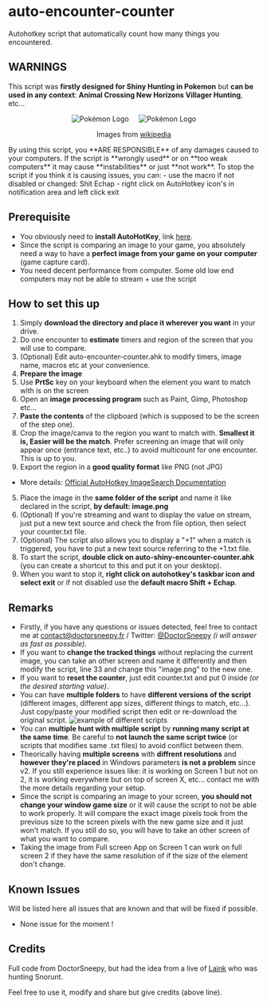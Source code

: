 # auto-encounter-counter

Autohotkey script that automatically count how many things you encountered.

## WARNINGS

This script was **firstly designed for Shiny Hunting in Pokemon** but **can be used in any context**: **Animal Crossing New Horizons Villager Hunting**, etc...

<div style='display: flex;flex-direction: column;align-items: center;'>
<div style='display: flex; align-items: center;'><div style='margin-right: 10px'><img  src="https://upload.wikimedia.org/wikipedia/commons/thumb/9/98/International_Pok%C3%A9mon_logo.svg/269px-International_Pok%C3%A9mon_logo.svg.png" alt='Pokémon Logo'></div>
<div style='display:flex; margin-left: 10px'><img src="https://upload.wikimedia.org/wikipedia/fr/thumb/7/7f/Logo-acnh.png/320px-Logo-acnh.png" alt='Pokémon Logo'></div></div>

<p>Images from <a href='https://fr.wikipedia.org/wiki/Wikipédia:Conventions_d%27utilisation_des_images'>wikipedia</a></p>
</div>
By using this script, you **ARE RESPONSIBLE** of any damages caused to your computers. 
If the script is **wrongly used** or on **too weak computers** it may cause **instabilities** or just **not work**.
To stop the script if you think it is causing issues, you can:
- use the macro if not disabled or changed: Shit Echap
- right click on AutoHotkey icon's in notification area and left click exit

## Prerequisite
- You obviously need to **install AutoHotKey**, link [here](https://www.autohotkey.com).
- Since the script is comparing an image to your game, you absolutely need a way to have a **perfect image from your game on your computer** (game capture card).
- You need decent performance from computer. Some old low end computers may not be able to stream + use the script

## How to set this up
1. Simply **download the directory and place it wherever you want** in your drive.
2. Do one encounter to **estimate** timers and region of the screen that you will use to compare.
3. (Optional) Edit auto-encounter-counter.ahk to modify timers, image name, macros etc at your convenience. 
4. **Prepare the image**
  1. Use **PrtSc** key on your keyboard when the element you want to match with is on the screen
  2. Open an **image processing program** such as Paint, Gimp, Photoshop etc...
  3. **Paste the contents** of the clipboard (which is supposed to be the screen of the step one).
  4. Crop the image/canva to the region you want to match with. **Smallest it is, Easier will be the match**.
  Prefer screening an image that will only appear once (entrance text, etc..) to avoid multicount for one encounter. This is up to you.
  5. Export the region in a **good quality format** like PNG (not JPG)
  * More details: [Official AutoHotkey ImageSearch Documentation](https://www.autohotkey.com/docs/commands/ImageSearch.htm#Remarks)
5. Place the image in the **same folder of the script** and name it like declared in the script, **by default: image.png**
4. (Optional) If you're streaming and want to display the value on stream, just put a new text source and check the from file option, then select your counter.txt file.
5. (Optional) The script also allows you to display a "+1" when a match is triggered, you have to put a new text source referring to the +1.txt file.
6. To start the script, **double click on auto-shiny-encounter-counter.ahk** (you can create a shortcut to this and put it on your desktop).
7. When you want to stop it, **right click on autohotkey's taskbar icon and select exit** or if not disabled use the **default macro Shift + Echap**.

## Remarks
- Firstly, if you have any questions or issues detected, feel free to contact me at contact@doctorsneepy.fr / Twitter: [@DoctorSneepy](https://twitter.com/DoctorSneepy) *(i will answer as fast as possible)*.
- If you want to **change the tracked things** without replacing the current image, you can take an other screen and name it differently and then modify the script, line 33 and change this "image.png" to the new one.
- If you want to **reset the counter**, just edit counter.txt and put 0 inside *(or the desired starting value)*.
- You can have **multiple folders** to have **different versions of the script** (different images, different app sizes, different things to match, etc...). Just copy/paste your modified script then edit or re-download the original script. ![example of different scripts](https://i.imgur.com/YuxFXad.png)
- You can **multiple hunt with multiple script** by **running many script at the same time**. Be careful to **not launch the same script twice** (or scripts that modifies same .txt files) to avoid conflict between them. 
- Theorically having **multiple screens** with **diffrent resolutions** and **however they're placed** in Windows parameters **is not a problem** since v2. If you still experience issues like: it is working on Screen 1 but not on 2, it is working everywhere but on top of screen X, etc... contact me with the more details regarding your setup.
- Since the script is comparing an image to your screen, **you should not change your window game size** or it will cause the script to not be able to work properly. It will compare the exact image pixels took from the previous size to the screen pixels with the new game size and it just won't match. If you still do so, you will have to take an other screen of what you want to compare.
- Taking the image from Full screen App on Screen 1 can work on full screen 2 if they have the same resolution of if the size of the element don't change.

## Known Issues
Will be listed here all issues that are known and that will be fixed if possible.
- None issue for the moment !


## Credits
Full code from DoctorSneepy, but had the idea from a live of [Laink](https://www.twitch.tv/wankilstudio) who was hunting Snorunt.

Feel free to use it, modify and share but give credits (above line).
